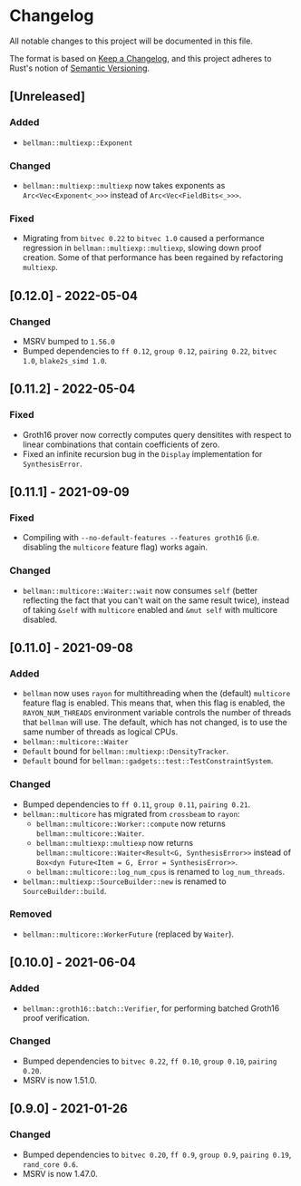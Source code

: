 # Changelog
All notable changes to this project will be documented in this file.

The format is based on [Keep a Changelog](https://keepachangelog.com/en/1.0.0/),
and this project adheres to Rust's notion of
[Semantic Versioning](https://semver.org/spec/v2.0.0.html).

## [Unreleased]
### Added
- `bellman::multiexp::Exponent`

### Changed
- `bellman::multiexp::multiexp` now takes exponents as `Arc<Vec<Exponent<_>>>`
  instead of `Arc<Vec<FieldBits<_>>>`.

### Fixed
- Migrating from `bitvec 0.22` to `bitvec 1.0` caused a performance regression
  in `bellman::multiexp::multiexp`, slowing down proof creation. Some of that
  performance has been regained by refactoring `multiexp`.

## [0.12.0] - 2022-05-04
### Changed
- MSRV bumped to `1.56.0`
- Bumped dependencies to `ff 0.12`, `group 0.12`, `pairing 0.22`, `bitvec 1.0`, `blake2s_simd 1.0`.

## [0.11.2] - 2022-05-04
### Fixed
- Groth16 prover now correctly computes query densitites with respect to linear
  combinations that contain coefficients of zero.
- Fixed an infinite recursion bug in the `Display` implementation for `SynthesisError`.

## [0.11.1] - 2021-09-09
### Fixed
- Compiling with `--no-default-features --features groth16` (i.e. disabling the
  `multicore` feature flag) works again.

### Changed
- `bellman::multicore::Waiter::wait` now consumes `self` (better reflecting the
  fact that you can't wait on the same result twice), instead of taking `&self`
  with `multicore` enabled and `&mut self` with multicore disabled.

## [0.11.0] - 2021-09-08
### Added
- `bellman` now uses `rayon` for multithreading when the (default) `multicore`
  feature flag is enabled. This means that, when this flag is enabled, the
  `RAYON_NUM_THREADS` environment variable controls the number of threads that
  `bellman` will use. The default, which has not changed, is to use the same
  number of threads as logical CPUs.
- `bellman::multicore::Waiter`
- `Default` bound for `bellman::multiexp::DensityTracker`.
- `Default` bound for `bellman::gadgets::test::TestConstraintSystem`.

### Changed
- Bumped dependencies to `ff 0.11`, `group 0.11`, `pairing 0.21`.
- `bellman::multicore` has migrated from `crossbeam` to `rayon`:
  - `bellman::multicore::Worker::compute` now returns
    `bellman::multicore::Waiter`.
  - `bellman::multiexp::multiexp` now returns
    `bellman::multicore::Waiter<Result<G, SynthesisError>>` instead of
    `Box<dyn Future<Item = G, Error = SynthesisError>>`.
  - `bellman::multicore::log_num_cpus` is renamed to `log_num_threads`.
- `bellman::multiexp::SourceBuilder::new` is renamed to `SourceBuilder::build`.

### Removed
- `bellman::multicore::WorkerFuture` (replaced by `Waiter`).

## [0.10.0] - 2021-06-04
### Added
- `bellman::groth16::batch::Verifier`, for performing batched Groth16 proof
  verification.

### Changed
- Bumped dependencies to `bitvec 0.22`, `ff 0.10`, `group 0.10`, `pairing 0.20`.
- MSRV is now 1.51.0.

## [0.9.0] - 2021-01-26
### Changed
- Bumped dependencies to `bitvec 0.20`, `ff 0.9`, `group 0.9`, `pairing 0.19`,
  `rand_core 0.6`.
- MSRV is now 1.47.0.
